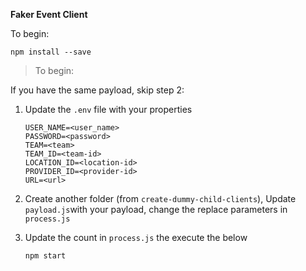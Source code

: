 
**Faker Event Client**  
  
To begin:  
````  
npm install --save  
````  

> To begin:
 
If you have the same payload, skip step 2:
1. Update the `.env` file with your properties
	````
	USER_NAME=<user_name>
	PASSWORD=<password>
	TEAM=<team> 
	TEAM_ID=<team-id>
	LOCATION_ID=<location-id>  
	PROVIDER_ID=<provider-id>  
	URL=<url>
	````
		
2. Create another folder (from `create-dummy-child-clients`), Update `payload.js`with your payload, change the replace parameters in `process.js`
3. Update the count in `process.js` the execute the below 
	````  
	npm start  
	````
	
